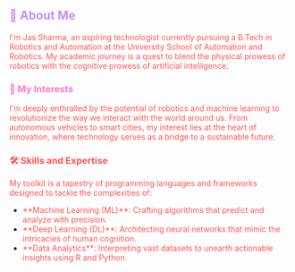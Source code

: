 ## <span style="color:#bd93f9;">🚀 About Me</span>
<p style="color:#ff5555;">I'm Jas Sharma, an aspiring technologist currently pursuing a B.Tech in Robotics and Automation at the University School of Automation and Robotics. My academic journey is a quest to blend the physical prowess of robotics with the cognitive prowess of artificial intelligence.</p>

### <span style="color:#ff79c6;">💼 My Interests</span>
<p style="color:#ff5555;">I'm deeply enthralled by the potential of robotics and machine learning to revolutionize the way we interact with the world around us. From autonomous vehicles to smart cities, my interest lies at the heart of innovation, where technology serves as a bridge to a sustainable future.</p>

### <span style="color:#ff5555;">🛠️ Skills and Expertise</span>
<p style="color:#ff5555;">My toolkit is a tapestry of programming languages and frameworks designed to tackle the complexities of:</p>
<ul>
  <li><span style="color:#ff5555;">**Machine Learning (ML)**: Crafting algorithms that predict and analyze with precision.</span></li>
  <li><span style="color:#ff5555;">**Deep Learning (DL)**: Architecting neural networks that mimic the intricacies of human cognition.</span></li>
  <li><span style="color:#ff5555;">**Data Analytics**: Interpreting vast datasets to unearth actionable insights using R and Python.</span></li>
</ul>

